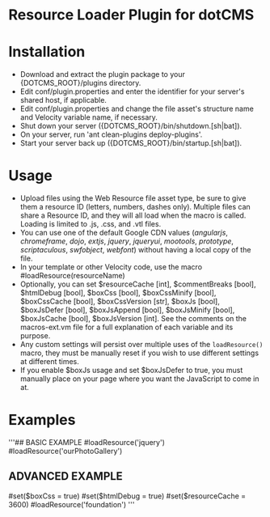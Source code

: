 Resource Loader Plugin for dotCMS
==================================
Installation
==================================
* Download and extract the plugin package to your {DOTCMS_ROOT}/plugins directory.
* Edit conf/plugin.properties and enter the identifier for your server's shared host, if applicable.
* Edit conf/plugin.properties and change the file asset's structure name and Velocity variable name, if necessary.
* Shut down your server ({DOTCMS_ROOT}/bin/shutdown.[sh|bat]).
* On your server, run 'ant clean-plugins deploy-plugins'.
* Start your server back up ({DOTCMS_ROOT}/bin/startup.[sh|bat]).

Usage
==================================
* Upload files using the Web Resource file asset type, be sure to give them a resource ID (letters, numbers, dashes only). Multiple files can share a Resource ID, and they will all load when the macro is called. Loading is limited to .js, .css, and .vtl files.
* You can use one of the default Google CDN values (*angularjs*, *chromeframe*, *dojo*, *extjs*, *jquery*, *jqueryui*, *mootools*, *prototype*, *scriptaculous*, *swfobject*, *webfont*) without having a local copy of the file.
* In your template or other Velocity code, use the macro #loadResource(resourceName)
* Optionally, you can set $resourceCache [int], $commentBreaks [bool], $htmlDebug [bool], $boxCss [bool], $boxCssMinify [bool], $boxCssCache [bool], $boxCssVersion [str], $boxJs [bool], $boxJsDefer [bool], $boxJsAppend [bool], $boxJsMinify [bool], $boxJsCache [bool], $boxJsVersion [int]. See the comments on the macros-ext.vm file for a full explanation of each variable and its purpose.
* Any custom settings will persist over multiple uses of the <code>loadResource()</code> macro, they must be manually reset if you wish to use different settings at different times.
* If you enable $boxJs usage and set $boxJsDefer to true, you must manually place <script>box.get();</script> on your page where you want the JavaScript to come in at.

Examples
==================================
'''## BASIC EXAMPLE
#loadResource('jquery')
#loadResource('ourPhotoGallery')

## ADVANCED EXAMPLE
#set($boxCss = true)
#set($htmlDebug = true)
#set($resourceCache = 3600)
#loadResource('foundation')
'''